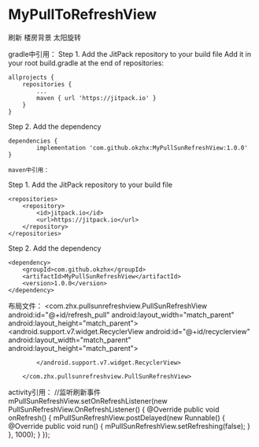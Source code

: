 # MyPullToRefreshView
刷新 楼房背景 太阳旋转

gradle中引用：
Step 1. Add the JitPack repository to your build file
Add it in your root build.gradle at the end of repositories:

	allprojects {
		repositories {
			...
			maven { url 'https://jitpack.io' }
		}
	}
Step 2. Add the dependency

	dependencies {
	        implementation 'com.github.okzhx:MyPullSunRefreshView:1.0.0'
	}
	
	maven中引用：
  
  Step 1. Add the JitPack repository to your build file



	<repositories>
		<repository>
		    <id>jitpack.io</id>
		    <url>https://jitpack.io</url>
		</repository>
	</repositories>
Step 2. Add the dependency

	<dependency>
	    <groupId>com.github.okzhx</groupId>
	    <artifactId>MyPullSunRefreshView</artifactId>
	    <version>1.0.0</version>
	</dependency>
  
  布局文件：
          <com.zhx.pullsunrefreshview.PullSunRefreshView
            android:id="@+id/refresh_pull"
            android:layout_width="match_parent"
            android:layout_height="match_parent">
            <android.support.v7.widget.RecyclerView
                android:id="@+id/recyclerview"
                android:layout_width="match_parent"
                android:layout_height="match_parent">

            </android.support.v7.widget.RecyclerView>

        </com.zhx.pullsunrefreshview.PullSunRefreshView>
        
	
	
  activity引用：
          //监听刷新事件
        mPullSunRefreshView.setOnRefreshListener(new PullSunRefreshView.OnRefreshListener() {
            @Override
            public void onRefresh() {
                mPullSunRefreshView.postDelayed(new Runnable() {
                    @Override
                    public void run() {
                        mPullSunRefreshView.setRefreshing(false);
                    }
                }, 1000);
            }
        });
  
  
  
  
  
